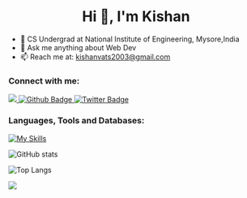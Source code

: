  <h1 align="center">Hi 👋, I'm Kishan</h1>

- 🔭 CS Undergrad at National Institute of Engineering, Mysore,India
- 💬 Ask me anything about Web Dev
- 📫 Reach me at: kishanvats2003@gmail.com
  
### Connect with me:
<div id="badges">
  <a href="https://www.linkedin.com/in/kishan-kumar03/">
    <img src="https://img.shields.io/badge/LinkedIn-0077B5?style=for-the-badge&logo=linkedin&logoColor=white"/>
  <a href="https://github.com/vatskishan03">
    <img src="https://img.shields.io/badge/Github-white?style=for-the-badge&logo=Github&logoColor=black" alt="Github Badge"/>
  </a>
   <a href="https://twitter.com/kishanvats03">
    <img src="https://img.shields.io/badge/Twitter-blue?style=for-the-badge&logo=twitter&logoColor=white" alt="Twitter Badge"/>
  </a>
</div>

### Languages, Tools and Databases:
[![My Skills](https://skillicons.dev/icons?i=typescript,javascript,rust,nest,react,next,express,nodejs,postgresql,mongodb,mysql,aws,azure,vercel,prisma,tailwind,bootstrap,html,css,docker,python,c,figma&perline=6)](https://skillicons.dev)

![GitHub stats](https://github-readme-stats.vercel.app/api?username=vatskishan03&theme=dark)

![Top Langs](https://github-readme-stats.vercel.app/api/top-langs?username=vatskishan03&theme=dark&hide=python)



![](https://komarev.com/ghpvc/?username=vatskishan03&style=flat)
